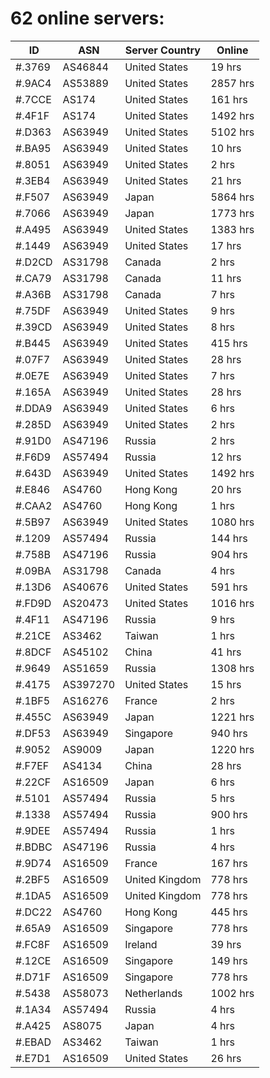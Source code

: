 # 62 online servers:

| ID | ASN | Server Country | Online |
| ------ | ------ | ------ | ------ |
| #.3769 | AS46844 | United States | 19 hrs |
| #.9AC4 | AS53889 | United States | 2857 hrs |
| #.7CCE | AS174 | United States | 161 hrs |
| #.4F1F | AS174 | United States | 1492 hrs |
| #.D363 | AS63949 | United States | 5102 hrs |
| #.BA95 | AS63949 | United States | 10 hrs |
| #.8051 | AS63949 | United States | 2 hrs |
| #.3EB4 | AS63949 | United States | 21 hrs |
| #.F507 | AS63949 | Japan | 5864 hrs |
| #.7066 | AS63949 | Japan | 1773 hrs |
| #.A495 | AS63949 | United States | 1383 hrs |
| #.1449 | AS63949 | United States | 17 hrs |
| #.D2CD | AS31798 | Canada | 2 hrs |
| #.CA79 | AS31798 | Canada | 11 hrs |
| #.A36B | AS31798 | Canada | 7 hrs |
| #.75DF | AS63949 | United States | 9 hrs |
| #.39CD | AS63949 | United States | 8 hrs |
| #.B445 | AS63949 | United States | 415 hrs |
| #.07F7 | AS63949 | United States | 28 hrs |
| #.0E7E | AS63949 | United States | 7 hrs |
| #.165A | AS63949 | United States | 28 hrs |
| #.DDA9 | AS63949 | United States | 6 hrs |
| #.285D | AS63949 | United States | 2 hrs |
| #.91D0 | AS47196 | Russia | 2 hrs |
| #.F6D9 | AS57494 | Russia | 12 hrs |
| #.643D | AS63949 | United States | 1492 hrs |
| #.E846 | AS4760 | Hong Kong | 20 hrs |
| #.CAA2 | AS4760 | Hong Kong | 1 hrs |
| #.5B97 | AS63949 | United States | 1080 hrs |
| #.1209 | AS57494 | Russia | 144 hrs |
| #.758B | AS47196 | Russia | 904 hrs |
| #.09BA | AS31798 | Canada | 4 hrs |
| #.13D6 | AS40676 | United States | 591 hrs |
| #.FD9D | AS20473 | United States | 1016 hrs |
| #.4F11 | AS47196 | Russia | 9 hrs |
| #.21CE | AS3462 | Taiwan | 1 hrs |
| #.8DCF | AS45102 | China | 41 hrs |
| #.9649 | AS51659 | Russia | 1308 hrs |
| #.4175 | AS397270 | United States | 15 hrs |
| #.1BF5 | AS16276 | France | 2 hrs |
| #.455C | AS63949 | Japan | 1221 hrs |
| #.DF53 | AS63949 | Singapore | 940 hrs |
| #.9052 | AS9009 | Japan | 1220 hrs |
| #.F7EF | AS4134 | China | 28 hrs |
| #.22CF | AS16509 | Japan | 6 hrs |
| #.5101 | AS57494 | Russia | 5 hrs |
| #.1338 | AS57494 | Russia | 900 hrs |
| #.9DEE | AS57494 | Russia | 1 hrs |
| #.BDBC | AS47196 | Russia | 4 hrs |
| #.9D74 | AS16509 | France | 167 hrs |
| #.2BF5 | AS16509 | United Kingdom | 778 hrs |
| #.1DA5 | AS16509 | United Kingdom | 778 hrs |
| #.DC22 | AS4760 | Hong Kong | 445 hrs |
| #.65A9 | AS16509 | Singapore | 778 hrs |
| #.FC8F | AS16509 | Ireland | 39 hrs |
| #.12CE | AS16509 | Singapore | 149 hrs |
| #.D71F | AS16509 | Singapore | 778 hrs |
| #.5438 | AS58073 | Netherlands | 1002 hrs |
| #.1A34 | AS57494 | Russia | 4 hrs |
| #.A425 | AS8075 | Japan | 4 hrs |
| #.EBAD | AS3462 | Taiwan | 1 hrs |
| #.E7D1 | AS16509 | United States | 26 hrs |

